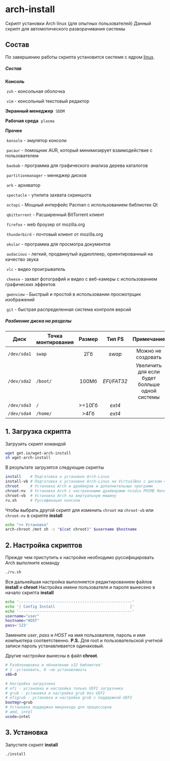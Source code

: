 # arch-install
Скрипт установки Arch linux (для опытных пользователей)
Данный скрипт для автомотического разворачивания системы

## Состав
По завершению работы скрипта установится системя с ядром [linux](https://wiki.archlinux.org/index.php/Kernel_(%D0%A0%D1%83%D1%81%D1%81%D0%BA%D0%B8%D0%B9)).

##### Состав

**Консоль**

​	`zsh` - консольная оболочка

​	`vim` - консольный текстовый редактор

**Экранный менеджер**
​	`SDDM`

**Рабочая среда**
​	`plasma`

**Прочее**

​	`konsole` - эмулятор консоли

​	`pacaur` - помощник AUR, который минимизирует взаимодействие с пользователем

​	`baobab` - программа для графического анализа дерева каталогов

​	`partitionmanager` - менеджер дисков

​	`ark` - архиватор

​	`spectacle` - утилита захвата скриншота

​	`octopi` - Мощный интерфейс Pacman с использованием библиотек Qt

​	`qbittorrent` - Расширенный BitTorrent клиент

​	`firefox` - web броузер от mozilla.org

​	`thunderbird` - почтовый клиент от mozilla.org

​	`okular` - программа для просмотра документов

​	`audacious` - легкий, продвинутый аудиоплеер, ориентированный на качество звука

​	`vlc` - видео проигрыватель

​	`cheese` - захват фотографий и видео с веб-камеры с использованием графических эффектов

​	`gwenview` - Быстрый и простой в использовании просмотрщик изображений

​	`git` - быстрая распределенная система контроля версий

##### Разбиение диска на разделы
| Диск | Точка монтирования | Размер | Тип FS | Примечание |
| - | - | :-: | :-: | :-: |
| `/dev/sda1` | `swap` | 2Гб | *swap* | Можно не создовать |
| `/dev/sda2` | `/boot/` | 100Мб | *EFI/FAT32* | Увеличить для если будет болльше одной системы |
| `/dev/sda3` | `/` | >=10Гб | *ext4* | |
| `/dev/sda4` | `/home/` | >4Гб | *ext4* | |

## 1. Загрузка скрипта
Загрузить скрипт командой
```bash
wget get.io/wget-arch-install
sh wget-arch-install
```
В результате загрузятся следующие скрипты
```bash
install    # Подгатовка к установке Arch-Linux
install-vb # Подгатовка к установке Arch-Linux на VirtualBox с диском 40Гб
chroot     # Установка Arch и драйверов и дополнительных программ
chroot-nv  # Установка Arch с настроенными драйверами nvidia PRIME Render Offload
chroot-vb  # Установка Arch на виртуальную машину
ru.sh      # Руссификация консоли
```
Чтобы выбрать другой скрипт для изменить `chroot` на `chroot-vb` или `chroot-nv` в скрипте **install**
```bash
echo ">> Установка"
arch-chroot /mnt sh -c "$(cat chroot)" $username $hostname
```
## 2. Настройка скриптов
Прежде чем приступить к настройке необходимо руссифицировать Arch выполните команду
```bash
./ru.sh
```
Вся дальнейшая настройка выполняется редактированием файлов **install** и **chroot**
Настройка имени пользователя и пароля вынесено в начало скрипта **install**
```bash
echo '--------------------------------------------------'
echo '| Config Install                                 |'
echo '--------------------------------------------------'
username="user"
hostname="HOST"
pass='123'
```
Замените *user*, *pass* и *HOST* на имя пользователя, пароль и имя компьютера соответственно.
**P.S.** Для root и пользовательской учетной записи пароль устанавливается одинаковый.

Другие настройки вынесны в файл **chroot**.

```bash
# Разблокировка и обновление x32 библиотек'
# 1 -установить, 0 -не устанавливать
x86=0

# Наcтройка загрузчика
# efi - установка и настройка только UEFI загрузчика
# grub - установка и настройка grub без UEFI
# efigrub - установка и настройка grub с поддержкой UEFI
bootmgr=grub
# Установка поддержки микрокода для процессоров
# amd, intel
ucode=intel
```

## 3. Установка
Запустите скрипт **install**
```bash
./install
```
